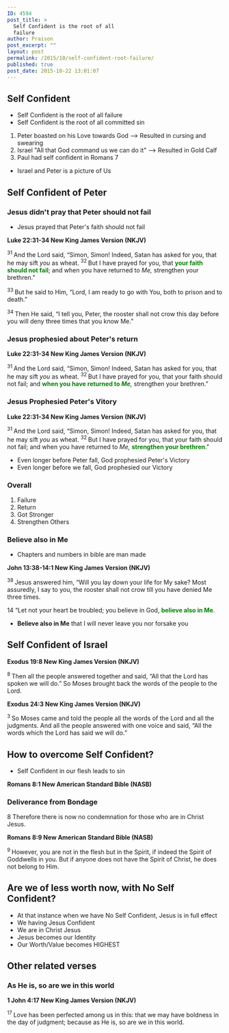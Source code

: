 ```yaml
---
ID: 4594
post_title: >
  Self Confident is the root of all
  failure
author: Praison
post_excerpt: ""
layout: post
permalink: /2015/10/self-confident-root-failure/
published: true
post_date: 2015-10-22 13:01:07
---
```

<h2>Self Confident</h2>
<ul>
	<li>Self Confident is the root of all failure</li>
	<li>Self Confident is the root of all committed sin</li>
</ul>
<ol>
	<li>Peter boasted on his Love towards God --&gt; Resulted in cursing and swearing</li>
	<li>Israel "All that God command us we can do it" --&gt; Resulted in Gold Calf</li>
	<li>Paul had self confident in Romans 7</li>
</ol>
<ul>
	<li>Israel and Peter is a picture of Us</li>
</ul>
<h2>Self Confident of Peter</h2>
<h3>Jesus didn't pray that Peter should not fail</h3>
<ul>
	<li>Jesus prayed that Peter's faith should not fail</li>
</ul>
<strong><span class="passage-display-bcv">Luke 22:31-34
</span><span class="passage-display-version">New King James Version (NKJV)</span></strong>

<span class="text Luke-22-31"><sup class="versenum">31 </sup>And the Lord said, <span class="woj">“Simon, Simon! Indeed, Satan has asked for you, that he may sift <i>you</i> as wheat.</span> </span><span id="en-NKJV-25897" class="text Luke-22-32"><sup class="versenum">32 </sup><span class="woj">But I have prayed for you, that <span style="color: #008000;"><strong>your faith should not fail</strong></span>; and when you have returned to <i>Me,</i> strengthen your brethren.”</span></span>

<span id="en-NKJV-25898" class="text Luke-22-33"><sup class="versenum">33 </sup>But he said to Him, “Lord, I am ready to go with You, both to prison and to death.”</span>

<span id="en-NKJV-25899" class="text Luke-22-34"><sup class="versenum">34 </sup>Then He said, <span class="woj">“I tell you, Peter, the rooster shall not crow this day before you will deny three times that you know Me.”</span></span>
<h3>Jesus prophesied about Peter's return</h3>
<strong><span class="passage-display-bcv">Luke 22:31-34
</span><span class="passage-display-version">New King James Version (NKJV)</span></strong>

<span class="text Luke-22-31"><sup class="versenum">31 </sup>And the Lord said, <span class="woj">“Simon, Simon! Indeed, Satan has asked for you, that he may sift <i>you</i> as wheat.</span> </span><span id="en-NKJV-25897" class="text Luke-22-32"><sup class="versenum">32 </sup><span class="woj">But I have prayed for you, that your faith should not fail; and <span style="color: #008000;"><strong>when you have returned to </strong></span><i><span style="color: #008000;"><strong>Me</strong></span>,</i> strengthen your brethren.”</span></span>
<h3>Jesus Prophesied Peter's Vitory</h3>
<strong><span class="passage-display-bcv">Luke 22:31-34
</span><span class="passage-display-version">New King James Version (NKJV)</span></strong>

<span class="text Luke-22-31"><sup class="versenum">31 </sup>And the Lord said, <span class="woj">“Simon, Simon! Indeed, Satan has asked for you, that he may sift <i>you</i> as wheat.</span> </span><span id="en-NKJV-25897" class="text Luke-22-32"><sup class="versenum">32 </sup><span class="woj">But I have prayed for you, that your faith should not fail; and when you have returned to <i>Me,</i> <span style="color: #008000;"><strong>strengthen your brethren</strong></span>.”</span></span>
<ul>
	<li>Even longer before Peter fall, God prophesied Peter's Victory</li>
	<li>Even longer before we fall, God prophesied our Victory</li>
</ul>
<h3>Overall</h3>
<ol>
	<li>Failure</li>
	<li>Return</li>
	<li>Got Stronger</li>
	<li>Strengthen Others</li>
</ol>
<h3>Believe also in Me</h3>
<ul>
	<li>Chapters and numbers in bible are man made</li>
</ul>
<strong><span class="passage-display-bcv">John 13:38-14:1
</span><span class="passage-display-version">New King James Version (NKJV)</span></strong>

<span id="en-NKJV-26669" class="text John-13-38"><sup class="versenum">38 </sup>Jesus answered him, <span class="woj">“Will you lay down your life for My sake? Most assuredly, I say to you, the rooster shall not crow till you have denied Me three times.</span></span>
<p class="chapter-2"><span class="text John-14-1"><span class="chapternum">14 </span><span class="woj">“Let not your heart be troubled; you believe in God, <span style="color: #008000;"><strong>believe also in Me</strong></span>.</span></span></p>

<ul>
	<li class="chapter-2"><strong>Believe also in Me</strong> that I will never leave you nor forsake you</li>
</ul>
<h2>Self Confident of Israel</h2>
<strong><span class="passage-display-bcv">Exodus 19:8
</span><span class="passage-display-version">New King James Version (NKJV)</span></strong>

<span id="en-NKJV-2035" class="text Exod-19-8"><sup class="versenum">8 </sup>Then all the people answered together and said, “All that the <span class="small-caps">Lord</span> has spoken we will do.” So Moses brought back the words of the people to the <span class="small-caps">Lord</span>.</span>

<strong><span class="passage-display-bcv">Exodus 24:3
</span><span class="passage-display-version">New King James Version (NKJV)</span></strong>

<span id="en-NKJV-2181" class="text Exod-24-3"><sup class="versenum">3 </sup>So Moses came and told the people all the words of the <span class="small-caps">Lord</span> and all the judgments. And all the people answered with one voice and said, “All the words which the <span class="small-caps">Lord</span> has said we will do.”</span>
<h2>How to overcome Self Confident?</h2>
<ul>
	<li>Self Confident in our flesh leads to sin</li>
</ul>
<strong><span class="passage-display-bcv">Romans 8:1
</span><span class="passage-display-version">New American Standard Bible (NASB)</span></strong>
<h3><span id="en-NASB-28118" class="text Rom-8-1">Deliverance from Bondage</span></h3>
<p class="chapter-1"><span class="text Rom-8-1"><span class="chapternum">8 </span>Therefore there is now no condemnation for those who are in Christ Jesus.</span></p>
<strong><span class="passage-display-bcv">Romans 8:9
</span><span class="passage-display-version">New American Standard Bible (NASB)</span></strong>

<span id="en-NASB-28126" class="text Rom-8-9"><sup class="versenum">9 </sup>However, you are not in the flesh but in the Spirit, if indeed the Spirit of Goddwells in you. But if anyone does not have the Spirit of Christ, he does not belong to Him.</span>
<h2 class="chapter-1">Are we of less worth now, with No Self Confident?</h2>
<ul>
	<li class="chapter-1">At that instance when we have No Self Confident, Jesus is in full effect</li>
	<li class="chapter-1">We having Jesus Confident</li>
	<li class="chapter-1">We are in Christ Jesus</li>
	<li class="chapter-1">Jesus becomes our Identity</li>
	<li class="chapter-1">Our Worth/Value becomes HIGHEST</li>
</ul>
<h2>Other related verses</h2>
<h3>As He is, so are we in this world</h3>
<strong><span class="passage-display-bcv">1 John 4:17
</span><span class="passage-display-version">New King James Version (NKJV)</span></strong>

<span class="text 1John-4-17"><sup class="versenum">17 </sup>Love has been perfected among us in this: that we may have boldness in the day of judgment; because as He is, so are we in this world.</span>